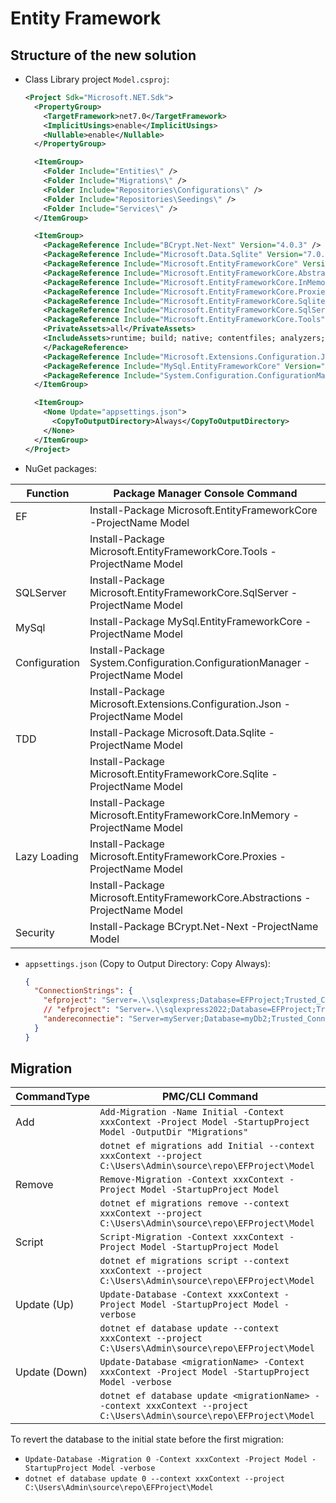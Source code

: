 # Entity Framework
## Structure of the new solution
* Class Library project `Model.csproj`:
  ```xml
  <Project Sdk="Microsoft.NET.Sdk">
    <PropertyGroup>
      <TargetFramework>net7.0</TargetFramework>
      <ImplicitUsings>enable</ImplicitUsings>
      <Nullable>enable</Nullable>
    </PropertyGroup>

    <ItemGroup>
      <Folder Include="Entities\" />
      <Folder Include="Migrations\" />
      <Folder Include="Repositories\Configurations\" />
      <Folder Include="Repositories\Seedings\" />
      <Folder Include="Services\" />
    </ItemGroup>

    <ItemGroup>
      <PackageReference Include="BCrypt.Net-Next" Version="4.0.3" />
      <PackageReference Include="Microsoft.Data.Sqlite" Version="7.0.3" />
      <PackageReference Include="Microsoft.EntityFrameworkCore" Version="7.0.3" />
      <PackageReference Include="Microsoft.EntityFrameworkCore.Abstractions" Version="7.0.3" />
      <PackageReference Include="Microsoft.EntityFrameworkCore.InMemory" Version="7.0.3" />
      <PackageReference Include="Microsoft.EntityFrameworkCore.Proxies" Version="7.0.3" />
      <PackageReference Include="Microsoft.EntityFrameworkCore.Sqlite" Version="7.0.3" />
      <PackageReference Include="Microsoft.EntityFrameworkCore.SqlServer" Version="7.0.3" />
      <PackageReference Include="Microsoft.EntityFrameworkCore.Tools" Version="7.0.3">
      <PrivateAssets>all</PrivateAssets>
      <IncludeAssets>runtime; build; native; contentfiles; analyzers; buildtransitive</IncludeAssets>
      </PackageReference>
      <PackageReference Include="Microsoft.Extensions.Configuration.Json" Version="7.0.0" />
      <PackageReference Include="MySql.EntityFrameworkCore" Version="6.0.7" />
      <PackageReference Include="System.Configuration.ConfigurationManager" Version="7.0.0" />
    </ItemGroup>

    <ItemGroup>
      <None Update="appsettings.json">
        <CopyToOutputDirectory>Always</CopyToOutputDirectory>
      </None>
    </ItemGroup>
  </Project>
  ```
* NuGet packages:

| Function              | Package Manager Console Command                                               |
|-----------------------|-------------------------------------------------------------------------------|
| EF                    | Install-Package Microsoft.EntityFrameworkCore -ProjectName Model |
|                       | Install-Package Microsoft.EntityFrameworkCore.Tools -ProjectName Model |
| SQLServer             | Install-Package Microsoft.EntityFrameworkCore.SqlServer -ProjectName Model |
| MySql                 | Install-Package MySql.EntityFrameworkCore -ProjectName Model |
| Configuration         | Install-Package System.Configuration.ConfigurationManager -ProjectName Model |
|                       | Install-Package Microsoft.Extensions.Configuration.Json -ProjectName Model |
| TDD                   | Install-Package Microsoft.Data.Sqlite -ProjectName Model |
|                       | Install-Package Microsoft.EntityFrameworkCore.Sqlite -ProjectName Model |
|                       | Install-Package Microsoft.EntityFrameworkCore.InMemory -ProjectName Model |
| Lazy Loading          | Install-Package Microsoft.EntityFrameworkCore.Proxies -ProjectName Model |
|                       | Install-Package Microsoft.EntityFrameworkCore.Abstractions -ProjectName Model |
| Security              | Install-Package BCrypt.Net-Next -ProjectName Model |

* `appsettings.json` (Copy to Output Directory: Copy Always):
  ```json
  {
    "ConnectionStrings": {
      "efproject": "Server=.\\sqlexpress;Database=EFProject;Trusted_Connection=True;TrustServerCertificate=true",
      // "efproject": "Server=.\\sqlexpress2022;Database=EFProject;Trusted_Connection=True;TrustServerCertificate=true",
      "andereconnectie": "Server=myServer;Database=myDb2;Trusted_Connection=True;"
    }
  }
  ```

## Migration
| CommandType    | PMC/CLI Command |
|----------------|----------------------------------------------------------------------------|
| Add            | `Add-Migration -Name Initial -Context xxxContext -Project Model -StartupProject Model -OutputDir "Migrations"` |
|                | `dotnet ef migrations add Initial --context xxxContext --project C:\Users\Admin\source\repo\EFProject\Model` |
| Remove         | `Remove-Migration -Context xxxContext -Project Model -StartupProject Model` |
|                | `dotnet ef migrations remove --context xxxContext --project C:\Users\Admin\source\repo\EFProject\Model` |
| Script         | `Script-Migration -Context xxxContext -Project Model -StartupProject Model` |
|                | `dotnet ef migrations script --context xxxContext --project C:\Users\Admin\source\repo\EFProject\Model` |
| Update (Up)    | `Update-Database -Context xxxContext -Project Model -StartupProject Model -verbose` |
|                | `dotnet ef database update --context xxxContext --project C:\Users\Admin\source\repo\EFProject\Model` |
| Update (Down)  | `Update-Database <migrationName> -Context xxxContext -Project Model -StartupProject Model -verbose` |
|                | `dotnet ef database update <migrationName> --context xxxContext --project C:\Users\Admin\source\repo\EFProject\Model` |

To revert the database to the initial state before the first migration:
- `Update-Database -Migration 0 -Context xxxContext -Project Model -StartupProject Model -verbose`
- `dotnet ef database update 0 --context xxxContext --project C:\Users\Admin\source\repo\EFProject\Model`